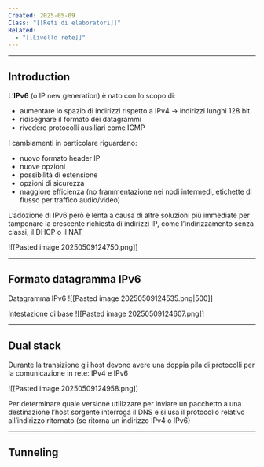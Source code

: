 ```yaml
---
Created: 2025-05-09
Class: "[[Reti di elaboratori]]"
Related:
  - "[[Livello rete]]"
---
```

---
## Introduction
L’**IPv6** (o IP new generation) è nato con lo scopo di:
- aumentare lo spazio di indirizzi rispetto a IPv4 → indirizzi lunghi 128 bit
- ridisegnare il formato dei datagrammi
- rivedere protocolli ausiliari come ICMP

I cambiamenti in particolare riguardano:
- nuovo formato header IP
- nuove opzioni
- possibilità di estensione
- opzioni di sicurezza
- maggiore efficienza (no frammentazione nei nodi intermedi, etichette di flusso per traffico audio/video)

L’adozione di IPv6 però è lenta a causa di altre soluzioni più immediate per tamponare la crescente richiesta di indirizzi IP, come l’indirizzamento senza classi, il DHCP o il NAT

![[Pasted image 20250509124750.png]]

---
## Formato datagramma IPv6
Datagramma IPv6
![[Pasted image 20250509124535.png|500]]

Intestazione di base
![[Pasted image 20250509124607.png]]

---
## Dual stack
Durante la transizione gli host devono avere una doppia pila di protocolli per la comunicazione in rete: IPv4 e IPv6

![[Pasted image 20250509124958.png]]

Per determinare quale versione utilizzare per inviare un pacchetto a una destinazione l’host sorgente interroga il DNS e si usa il protocollo relativo all’indirizzo ritornato (se ritorna un indirizzo IPv4 o IPv6)

---
## Tunneling